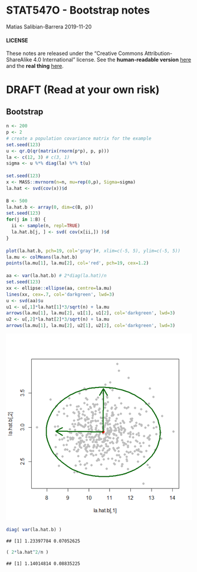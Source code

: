 STAT547O - Bootstrap notes
================
Matias Salibian-Barrera
2019-11-20

#### LICENSE

These notes are released under the “Creative Commons
Attribution-ShareAlike 4.0 International” license. See the
**human-readable version**
[here](https://creativecommons.org/licenses/by-sa/4.0/) and the **real
thing**
[here](https://creativecommons.org/licenses/by-sa/4.0/legalcode).

# DRAFT (Read at your own risk)

## Bootstrap

``` r
n <- 200
p <- 2
# create a population covariance matrix for the example
set.seed(123)
u <- qr.Q(qr(matrix(rnorm(p*p), p, p)))
la <- c(12, 3) # c(3, 1)
sigma <- u %*% diag(la) %*% t(u)

set.seed(123)
x <- MASS::mvrnorm(n=n, mu=rep(0,p), Sigma=sigma)
la.hat <- svd(cov(x))$d

B <- 500
la.hat.b <- array(0, dim=c(B, p))
set.seed(123)
for(j in 1:B) {
  ii <- sample(n, repl=TRUE)
  la.hat.b[j, ] <- svd( cov(x[ii,]) )$d
}

plot(la.hat.b, pch=19, col='gray')#, xlim=c(-5, 5), ylim=c(-5, 5))
la.mu <- colMeans(la.hat.b)
points(la.mu[1], la.mu[2], col='red', pch=19, cex=1.2)

aa <- var(la.hat.b) # 2*diag(la.hat)/n
set.seed(123)
xx <- ellipse::ellipse(aa, centre=la.mu)
lines(xx, cex=.7, col='darkgreen', lwd=3)
u <- svd(aa)$u
u1 <- u[,1]*la.hat[1]*3/sqrt(n) + la.mu 
arrows(la.mu[1], la.mu[2], u1[1], u1[2], col='darkgreen', lwd=3)
u2 <- u[,2]*la.hat[2]*3/sqrt(n) + la.mu 
arrows(la.mu[1], la.mu[2], u2[1], u2[2], col='darkgreen', lwd=3)
```

![](Bootstrap_files/figure-gfm/block1-1.png)<!-- -->

``` r
diag( var(la.hat.b) )
```

    ## [1] 1.23397784 0.07052625

``` r
( 2*la.hat^2/n )
```

    ## [1] 1.14014814 0.08835225
